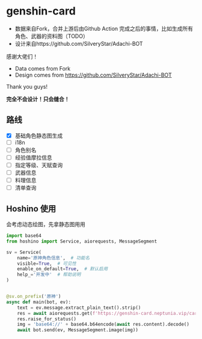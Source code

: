 # genshin-card

* 数据来自Fork，合并上游后由Github Action 完成之后的事情，比如生成所有角色、武器的资料图（TODO）
* 设计来自https://github.com/SilveryStar/Adachi-BOT

感谢大佬们！

* Data comes from Fork
* Design comes from https://github.com/SilveryStar/Adachi-BOT

Thank you guys!

**完全不会设计！只会缝合！**

## 路线

- [x] 基础角色静态图生成
- [ ] i18n
- [ ] 角色别名
- [ ] 经验值摩拉信息
- [ ] 指定等级、天赋查询
- [ ] 武器信息
- [ ] 料理信息
- [ ] 清单查询

## Hoshino 使用

会考虑动态绘图，先拿静态图用用

```py
import base64
from hoshino import Service, aiorequests, MessageSegment

sv = Service(
    name='原神角色信息',  # 功能名
    visible=True,  # 可见性
    enable_on_default=True,  # 默认启用
    help_='开发中'  # 帮助说明
)


@sv.on_prefix('原神')
async def main(bot, ev):
    text = ev.message.extract_plain_text().strip()
    res = await aiorequests.get(f'https://genshin-card.neptunia.vip/cards/output/{text}.jpg')
    res.raise_for_status()
    img = 'base64://' + base64.b64encode(await res.content).decode()
    await bot.send(ev, MessageSegment.image(img))
```


